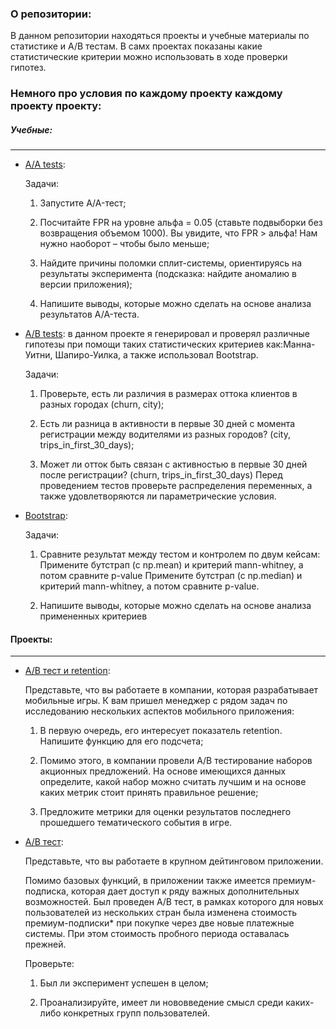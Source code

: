 ### О репозитории:

В данном репозитории находяться проекты и учебные материалы по статистике и A/B тестам. В самх проектах показаны какие статистические критерии можно использовать в ходе проверки гипотез.

### Немного про условия по каждому проекту каждому проекту проекту:

##### Учебные:
____

- [A/A tests](https://github.com/0n1xx/AB_tests/blob/main/Studies/AA_tests/aa_studies.ipynb): 

  Задачи:
  1. Запустите A/A-тест;
  
  2. Посчитайте FPR на уровне альфа = 0.05 (ставьте подвыборки без возвращения объемом 1000). Вы увидите, что FPR > альфа! Нам нужно наоборот – чтобы было меньше;
  
  3. Найдите причины поломки сплит-системы, ориентируясь на результаты эксперимента (подсказка: найдите аномалию в версии приложения);
  
  4. Напишите выводы, которые можно сделать на основе анализа результатов A/A-теста.


- [A/B tests](https://github.com/0n1xx/AB_tests/blob/main/Studies/AB_tests/ab_studies.ipynb): в данном проекте я генерировал и проверял различные гипотезы при помощи таких статистических критериев как:Манна-Уитни, Шапиро-Уилка, а также использовал Bootstrap.

  Задачи:

  1. Проверьте, есть ли различия в размерах оттока клиентов в разных городах (churn, city);
  
  2. Есть ли разница в активности в первые 30 дней с момента регистрации между водителями из разных городов? (city, trips_in_first_30_days);
  
  3. Может ли отток быть связан с активностью в первые 30 дней после регистрации? (churn, trips_in_first_30_days)
  Перед проведением тестов проверьте распределения переменных, а также удовлетворяются ли параметрические условия.


- [Bootstrap](https://github.com/0n1xx/AB_tests/blob/main/Studies/Intro_boostrap/bootstrap_studies.ipynb):

  Задачи:
  1. Сравните результат между тестом и контролем по двум кейсам:
    Примените бутстрап (с np.mean) и критерий mann-whitney, а потом сравните p-value
    Примените бутстрап (с np.median) и критерий mann-whitney, а потом сравните p-value.
    
  2. Напишите выводы, которые можно сделать на основе анализа примененных критериев


#### Проекты:
____

- [A/B тест и retention](https://github.com/0n1xx/AB_tests/blob/main/Projects/AB_retention/retention_ab_test.ipynb):

  Представьте, что вы работаете в компании, которая разрабатывает мобильные игры. К вам пришел менеджер с рядом задач по исследованию нескольких аспектов мобильного приложения:

  1. В первую очередь, его интересует показатель retention. Напишите функцию для его подсчета;
  
  2. Помимо этого, в компании провели A/B тестирование наборов акционных предложений. На основе имеющихся данных определите, какой набор можно считать лучшим и на основе каких метрик стоит принять правильное решение;
  
  3. Предложите метрики для оценки результатов последнего прошедшего тематического события в игре.


- [A/B тест](https://github.com/0n1xx/AB_tests/blob/main/Projects/AB_test/ab_test.ipyn):

  Представьте, что вы работаете в крупном дейтинговом приложении.

  Помимо базовых функций, в приложении также имеется премиум-подписка, которая дает доступ к ряду важных дополнительных возможностей. Был проведен A/B тест, в рамках которого для новых пользователей из нескольких стран была изменена стоимость премиум-подписки* при покупке через две новые платежные системы. При этом стоимость пробного периода оставалась прежней.

  Проверьте:

  1. Был ли эксперимент успешен в целом;
  
  2. Проанализируйте, имеет ли нововведение смысл среди каких-либо конкретных групп пользователей.
